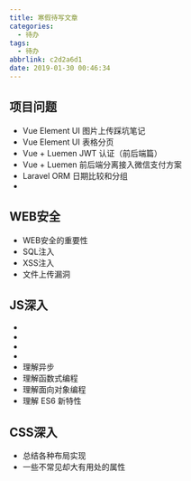 ```yaml
---
title: 寒假待写文章
categories:
  - 待办
tags:
  - 待办
abbrlink: c2d2a6d1
date: 2019-01-30 00:46:34
---
```


## 项目问题

- Vue Element UI 图片上传踩坑笔记
- Vue Element UI 表格分页
- Vue + Luemen JWT 认证（前后端篇）
- Vue + Luemen 前后端分离接入微信支付方案
- Laravel ORM 日期比较和分组
- <!--解决 Laravel JWT 多表认证时获取不到当前认证用户的问题-->

## WEB安全

- WEB安全的重要性
- SQL注入
- XSS注入
- 文件上传漏洞

## JS深入

- <!--理解作用域-->
- <!--理解闭包-->
- <!--理解this-->
- <!--理解原型-->
- 理解异步
- 理解函数式编程
- 理解面向对象编程
- 理解 ES6 新特性

## CSS深入

- 总结各种布局实现
- 一些不常见却大有用处的属性

